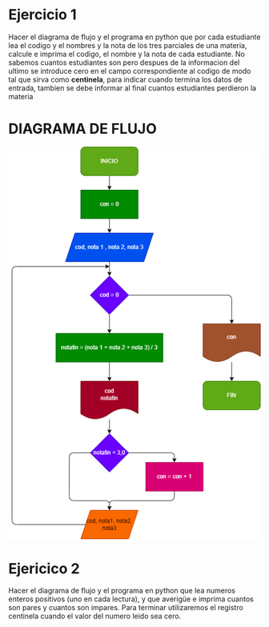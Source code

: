 # Ejercicio 1

Hacer el diagrama de flujo y el programa en python que por cada estudiante lea el codigo y el nombres y la nota de los tres parciales de una materia, calcule e imprima el codigo, el nombre y la nota de cada estudiante. No sabemos cuantos estudiantes son pero despues de la informacion del ultimo se introduce cero en el campo correspondiente al codigo de modo tal que sirva como **centinela**, para indicar cuando termina los datos de entrada, tambien se debe informar al final cuantos estudiantes perdieron la materia 

# DIAGRAMA DE FLUJO

![diagrama](diagrama.png)

# Ejericico 2
Hacer el diagrama de flujo y el programa en python que lea numeros enteros positivos (uno en cada lectura), y que averigüe e imprima cuantos son pares y cuantos son impares.
Para terminar utilizaremos el registro centinela cuando el valor del numero leido sea cero.
